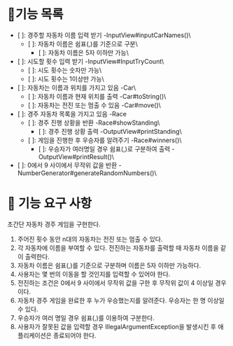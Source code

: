 # 🎯기능 목록
- [ ]: 경주할 자동차 이름 입력 받기 -InputView#inputCarNames()\
  - [ ]: 자동차 이름은 쉼표(,)를 기준으로 구분\
    - [ ]: 자동차 이름은 5자 이하만 가능\
- [ ]: 시도할 횟수 입력 받기 -InputView#InputTryCount\
  - [ ]: 시도 횟수는 숫자만 가능\
  - [ ]: 시도 횟수는 1이상만 가능\
- [ ]: 자동차는 이름과 위치를 가지고 있음 -Car\
  - [ ]: 자동차 이름과 현재 위치를 출력 -Car#toString()\
  - [ ]: 자동차는 전진 또는 멈출 수 있음 -Car#move()\
- [ ]: 경주 자동차 목록을 가지고 있음 -Race
  - [ ]: 경주 진행 상황을 반환 -Race#showStanding\
    - [ ]: 경주 진행 상황 출력 -OutputView#printStanding\
  - [ ]: 게임을 진행한 후 우승자를 알려주기 -Race#winners()\
    - [ ]: 우승자가 여러명일 경우 쉼표(,)로 구분하여 출력 -OutputView#printResult()\ 
- [ ]: 0에서 9 사이에서 무작위 값을 반환 -NumberGenerator#generateRandomNumbers()\
  

# 🚀 기능 요구 사항
초간단 자동차 경주 게임을 구현한다.

1. 주어진 횟수 동안 n대의 자동차는 전진 또는 멈출 수 있다.
2. 각 자동차에 이름을 부여할 수 있다. 전진하는 자동차를 출력할 때 자동차 이름을 같이 출력한다.
3. 자동차 이름은 쉼표(,)를 기준으로 구분하며 이름은 5자 이하만 가능하다.
4. 사용자는 몇 번의 이동을 할 것인지를 입력할 수 있어야 한다.
5. 전진하는 조건은 0에서 9 사이에서 무작위 값을 구한 후 무작위 값이 4 이상일 경우이다.
6. 자동차 경주 게임을 완료한 후 누가 우승했는지를 알려준다. 우승자는 한 명 이상일 수 있다.
7. 우승자가 여러 명일 경우 쉼표(,)를 이용하여 구분한다.
8. 사용자가 잘못된 값을 입력할 경우 IllegalArgumentException을 발생시킨 후 애플리케이션은 종료되어야 한다.